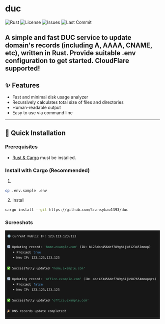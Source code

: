 # duc

![Rust](https://img.shields.io/badge/Rust-🦀-orange)
![License](https://img.shields.io/github/license/transybao1393/duc)
![Issues](https://img.shields.io/github/issues/transybao1393/duc)
![Last Commit](https://img.shields.io/github/last-commit/transybao1393/duc)

A simple and fast DUC service to update domain's records (including A, AAAA, CNAME, etc), written in Rust.
Provide suitable .env configuration to get started.
CloudFlare supported!
---

## ✨ Features

- Fast and minimal disk usage analyzer
- Recursively calculates total size of files and directories
- Human-readable output
- Easy to use via command line

---

## 🚀 Quick Installation

### Prerequisites
- [Rust & Cargo](https://www.rust-lang.org/tools/install) must be installed.

### Install with Cargo (Recommended)
1.  
```bash
cp .env.sample .env
```

2. Install
```bash
cargo install --git https://github.com/transybao1393/duc
```

### Screeshots
![Sample successfull output](sample1.png)

